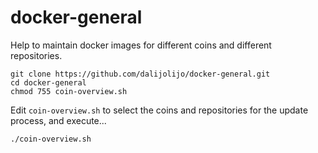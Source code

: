 # docker-general

Help to maintain docker images for different coins and different repositories.
```
git clone https://github.com/dalijolijo/docker-general.git
cd docker-general
chmod 755 coin-overview.sh
```
Edit `coin-overview.sh` to select the coins and repositories for the update process, and execute...
```
./coin-overview.sh
```
